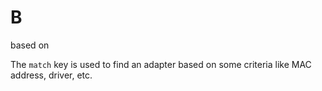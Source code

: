 # B

based on

The `match` key is used to find an adapter based on some criteria like MAC address, driver, etc.
